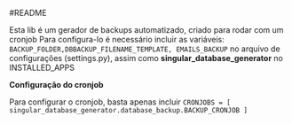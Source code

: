 #README

Esta lib é um gerador de backups automatizado, criado para rodar com um cronjob
Para configura-lo é necessário incluir as variáveis: `BACKUP_FOLDER,DBBACKUP_FILENAME_TEMPLATE, EMAILS_BACKUP`
no arquivo de configurações (settings.py), assim como **singular_database_generator** no INSTALLED_APPS

**Configuração do cronjob**

Para configurar o cronjob, basta apenas incluir
`CRONJOBS = [
    singular_database_generator.database_backup.BACKUP_CRONJOB
]`
